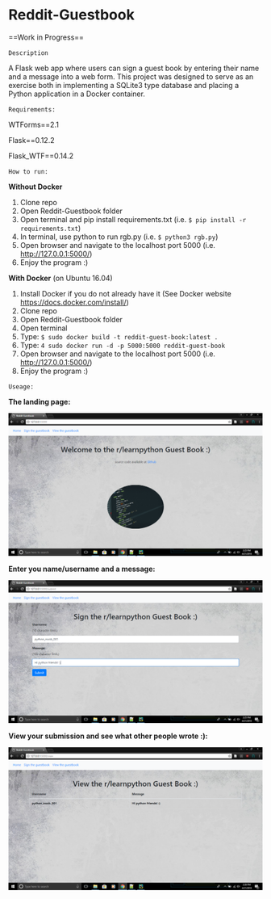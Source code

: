 # Reddit-Guestbook

==Work in Progress==

~~~~~~~~~~~
Description
~~~~~~~~~~~

A Flask web app where users can sign a guest book by entering their name and a message into a web form. This project was designed to serve as an exercise both in implementing a SQLite3 type database and placing a Python application in a Docker container.

~~~~~~~~~~~~
Requirements:
~~~~~~~~~~~~
WTForms==2.1

Flask==0.12.2

Flask_WTF==0.14.2

~~~~~~~~~~~~
How to run:
~~~~~~~~~~~~

**Without Docker**

1. Clone repo
2. Open Reddit-Guestbook folder
3. Open terminal and pip install requirements.txt (i.e. `$ pip install -r requirements.txt`)
4. In terminal, use python to run rgb.py (i.e. `$ python3 rgb.py`)
5. Open browser and navigate to the localhost port 5000 (i.e. http://127.0.0.1:5000/)
6. Enjoy the program :) 

**With Docker** (on Ubuntu 16.04)
1. Install Docker if you do not already have it (See Docker website https://docs.docker.com/install/)
2. Clone repo
3. Open Reddit-Guestbook folder
4. Open terminal
5. Type: `$ sudo docker build -t reddit-guest-book:latest .`
6. Type: `4 sudo docker run -d -p 5000:5000 reddit-guest-book`
7. Open browser and navigate to the localhost port 5000 (i.e. http://127.0.0.1:5000/)
8. Enjoy the program :)

~~~~~~~
Useage:
~~~~~~~

**The landing page:**

![Alt text](/readme_images/home.png?raw=true "The landing page")

**Enter you name/username and a message:**

![Alt text](/readme_images/submit.png?raw=true "Enter you name/username and a message")

**View your submission and see what other people wrote :):**

![Alt text](/readme_images/view.png?raw=true "View your submission and see what other people wrote :)")


